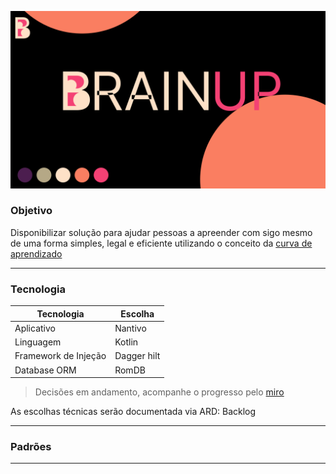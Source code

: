 ![Main preview](doc/assert/main_profile_preview.png)

### Objetivo

Disponibilizar solução para ajudar pessoas a apreender com sigo mesmo de uma forma simples, legal e eficiente utilizando o conceito da [curva de aprendizado](https://poseducacao.unisinos.br/blog/curva-aprendizagem#:~:text=A%20curva%20de%20aprendizagem%20tem,em%20determinado%20assunto%20ou%20tarefa.) 

------------------
### Tecnologia

| Tecnologia  | Escolha |
   |---|---|
| Aplicativo | Nantivo |
| Linguagem | Kotlin |
| Framework de Injeção | Dagger hilt |
| Database ORM | RomDB |

> Decisões em andamento, acompanhe o progresso pelo [miro](https://miro.com/welcomeonboard/SGNKNkFBWmVnS0JkVGNETkhtZ0pVSWtPWHNBcGo5aVYxeTZnS2FRajhDM1A5OHV5S3JhNzNyTjJUTHNvdGJoRHwzMDc0NDU3MzU0NTg5MjEyMTkyfDI=?share_link_id=502824820012)

<p>As escolhas técnicas serão documentada via ARD: Backlog</p>

------------------

### Padrões
------------------